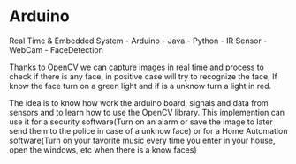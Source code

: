 # Arduino
Real Time &amp; Embedded System - Arduino - Java - Python - IR Sensor - WebCam - FaceDetection

Thanks to OpenCV we can capture images in real time and process to check if there is any face, in positive case will try to recognize the face, If know the face turn on a green light and if is a unknow turn a light in red.

The idea is to know how work the arduino board, signals and data from sensors and to learn how to use the OpenCV library.
This implemention can use it for a security software(Turn on an alarm or save the image to later send them to the police in case of a unknow face) or for a Home Automation software(Turn on your favorite music every time you enter in your house, open the windows, etc when there is a know faces)

